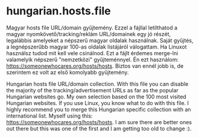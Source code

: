 # hungarian.hosts.file

Magyar hosts file URL/domain gyűjtemény. Ezzel a fájllal letilthatod a magyar nyomkövető/tracking/reklám URL/domainek egy jó részét, legalábbis amelyeket a népszerű magyar oldalak használnak. Saját gyűjtés, a legnépszerűbb magyar 100-as oldalak listájáról válogattam. Ha Linuxot használsz tudod mit kell vele csinálnod. Ezt a fájlt érdemes merge-lni valamelyik népszerű "nemzetközi" gyűjteménnyel. Én ezt használom: https://someonewhocares.org/hosts/hosts. Biztos van ennél jobb is, de szerintem ez volt az első komolyabb gyűjtemény.


Hungarian hosts file URL/domain collection. With this file you can disable the majority of the tracking/advertisement URLs as far as the popular Hungarian websites go. My own selection based on the 100 most visited Hungarian websites. If you use Linux, you know what to do with this file. I highly recommend you to merge this Hungarian specific collection with an international list. Myself using this: https://someonewhocares.org/hosts/hosts. I am sure there are better ones out there but this was one of the first and I am getting too old to change :).

